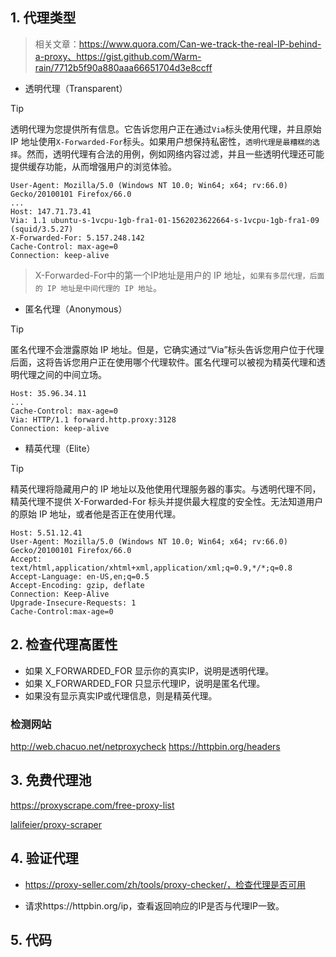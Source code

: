 ## 1. 代理类型
  
> 相关文章：https://www.quora.com/Can-we-track-the-real-IP-behind-a-proxy、https://gist.github.com/Warm-rain/7712b5f90a880aaa66651704d3e8ccff

- 透明代理（Transparent）

> [!TIP]  
> 透明代理为您提供所有信息。它告诉您用户正在通过`Via`标头使用代理，并且原始 IP 地址使用`X-Forwarded-For`标头。如果用户想保持私密性，`透明代理是最糟糕的选择`。然而，透明代理有合法的用例，例如网络内容过滤，并且一些透明代理还可能提供缓存功能，从而增强用户的浏览体验。

```
User-Agent: Mozilla/5.0 (Windows NT 10.0; Win64; x64; rv:66.0) Gecko/20100101 Firefox/66.0 
... 
Host: 147.71.73.41 
Via: 1.1 ubuntu-s-1vcpu-1gb-fra1-01-1562023622664-s-1vcpu-1gb-fra1-09 (squid/3.5.27) 
X-Forwarded-For: 5.157.248.142
Cache-Control: max-age=0
Connection: keep-alive
```

> X-Forwarded-For中的第一个IP地址是用户的 IP 地址，`如果有多层代理，后面的 IP 地址是中间代理的 IP 地址`。


- 匿名代理（Anonymous）

> [!TIP]  
> 匿名代理不会泄露原始 IP 地址。但是，它确实通过“Via”标头告诉您用户位于代理后面，这将告诉您用户正在使用哪个代理软件。匿名代理可以被视为精英代理和透明代理之间的中间立场。

```
Host: 35.96.34.11 
... 
Cache-Control: max-age=0 
Via: HTTP/1.1 forward.http.proxy:3128 
Connection: keep-alive 
```


- 精英代理（Elite）

> [!TIP]  
> 精英代理将隐藏用户的 IP 地址以及他使用代理服务器的事实。与透明代理不同，精英代理不提供 X-Forwarded-For 标头并提供最大程度的安全性。无法知道用户的原始 IP 地址，或者他是否正在使用代理。

```
Host: 5.51.12.41 
User-Agent: Mozilla/5.0 (Windows NT 10.0; Win64; x64; rv:66.0) Gecko/20100101 Firefox/66.0 
Accept: text/html,application/xhtml+xml,application/xml;q=0.9,*/*;q=0.8 
Accept-Language: en-US,en;q=0.5 
Accept-Encoding: gzip, deflate 
Connection: Keep-Alive 
Upgrade-Insecure-Requests: 1 
Cache-Control:max-age=0 
```


## 2. 检查代理高匿性

- 如果 X_FORWARDED_FOR 显示你的真实IP，说明是透明代理。
- 如果 X_FORWARDED_FOR 只显示代理IP，说明是匿名代理。
- 如果没有显示真实IP或代理信息，则是精英代理。

### 检测网站
http://web.chacuo.net/netproxycheck
https://httpbin.org/headers



## 3. 免费代理池

https://proxyscrape.com/free-proxy-list

[lalifeier/proxy-scraper](https://github.com/lalifeier/proxy-scraper)


## 4. 验证代理

- https://proxy-seller.com/zh/tools/proxy-checker/，检查代理是否可用

- 请求https://httpbin.org/ip，查看返回响应的IP是否与代理IP一致。


## 5. 代码

